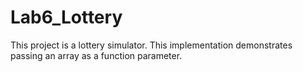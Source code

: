 # Lab6_Lottery
This project is a lottery simulator. This implementation demonstrates passing an array as a function parameter.
